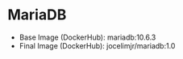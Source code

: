 # MariaDB

- Base Image (DockerHub): mariadb:10.6.3
- Final Image (DockerHub): jocelimjr/mariadb:1.0